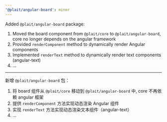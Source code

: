 ```yaml
---
'@plait/angular-board': minor
---
```


Added `@plait/angular-board` package:

1. Moved the board component from `@plait/core` to `@plait/angular-board`, core no longer depends on the angular framework
2. Provided `renderComponent` method to dynamically render Angular components
3. Implemented `renderText` method to dynamically render text components (angular-text)
4. ...


---


新增 `@plait/angular-board` 包：

1. 将 board 组件从 `@plait/core` 移动到 `@plait/angular-board` 中, core 不再依赖 angular 框架
2. 提供 `renderComponent` 方法实现动态渲染 Angular 组件
3. 实现 `renderText` 方法实现动态渲染文本组件（angular-text）
4. ...
